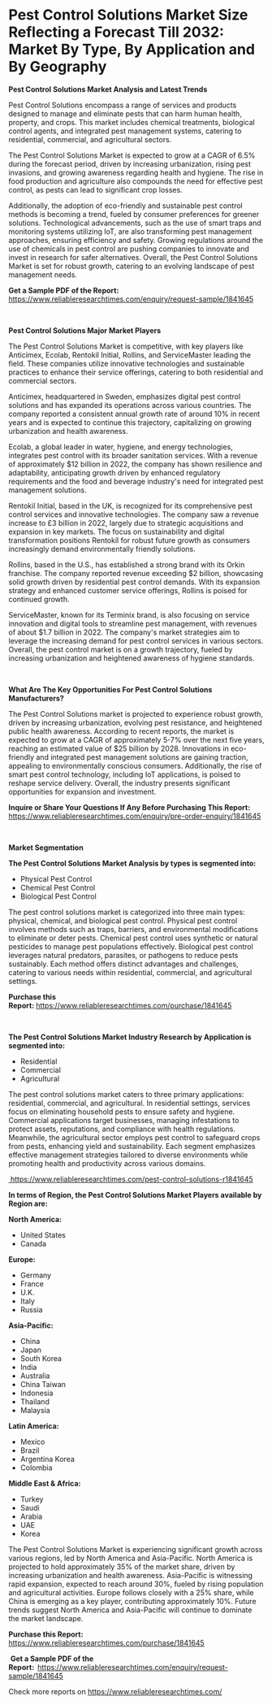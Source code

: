 <p><h1>Pest Control Solutions Market Size Reflecting a Forecast Till 2032: Market By Type, By Application and By Geography</h1></p><p><strong>Pest Control Solutions Market Analysis and Latest Trends</strong></p>
<p><p>Pest Control Solutions encompass a range of services and products designed to manage and eliminate pests that can harm human health, property, and crops. This market includes chemical treatments, biological control agents, and integrated pest management systems, catering to residential, commercial, and agricultural sectors. </p><p>The Pest Control Solutions Market is expected to grow at a CAGR of 6.5% during the forecast period, driven by increasing urbanization, rising pest invasions, and growing awareness regarding health and hygiene. The rise in food production and agriculture also compounds the need for effective pest control, as pests can lead to significant crop losses. </p><p>Additionally, the adoption of eco-friendly and sustainable pest control methods is becoming a trend, fueled by consumer preferences for greener solutions. Technological advancements, such as the use of smart traps and monitoring systems utilizing IoT, are also transforming pest management approaches, ensuring efficiency and safety. Growing regulations around the use of chemicals in pest control are pushing companies to innovate and invest in research for safer alternatives. Overall, the Pest Control Solutions Market is set for robust growth, catering to an evolving landscape of pest management needs.</p></p>
<p><strong>Get a Sample PDF of the Report:&nbsp;</strong> <a href="https://www.reliableresearchtimes.com/enquiry/request-sample/1841645?utm_campaign=2275&utm_medium=2&utm_source=Github&utm_content=ia&utm_term=09032025&utm_id=pest-control-solutions">https://www.reliableresearchtimes.com/enquiry/request-sample/1841645</a></p>
<p>&nbsp;</p>
<p><strong>Pest Control Solutions Major Market Players</strong></p>
<p><p>The Pest Control Solutions Market is competitive, with key players like Anticimex, Ecolab, Rentokil Initial, Rollins, and ServiceMaster leading the field. These companies utilize innovative technologies and sustainable practices to enhance their service offerings, catering to both residential and commercial sectors.</p><p>Anticimex, headquartered in Sweden, emphasizes digital pest control solutions and has expanded its operations across various countries. The company reported a consistent annual growth rate of around 10% in recent years and is expected to continue this trajectory, capitalizing on growing urbanization and health awareness.</p><p>Ecolab, a global leader in water, hygiene, and energy technologies, integrates pest control with its broader sanitation services. With a revenue of approximately $12 billion in 2022, the company has shown resilience and adaptability, anticipating growth driven by enhanced regulatory requirements and the food and beverage industry's need for integrated pest management solutions.</p><p>Rentokil Initial, based in the UK, is recognized for its comprehensive pest control services and innovative technologies. The company saw a revenue increase to £3 billion in 2022, largely due to strategic acquisitions and expansion in key markets. The focus on sustainability and digital transformation positions Rentokil for robust future growth as consumers increasingly demand environmentally friendly solutions.</p><p>Rollins, based in the U.S., has established a strong brand with its Orkin franchise. The company reported revenue exceeding $2 billion, showcasing solid growth driven by residential pest control demands. With its expansion strategy and enhanced customer service offerings, Rollins is poised for continued growth.</p><p>ServiceMaster, known for its Terminix brand, is also focusing on service innovation and digital tools to streamline pest management, with revenues of about $1.7 billion in 2022. The company's market strategies aim to leverage the increasing demand for pest control services in various sectors. Overall, the pest control market is on a growth trajectory, fueled by increasing urbanization and heightened awareness of hygiene standards. </p></p>
<p>&nbsp;</p>
<p><strong>What Are The Key Opportunities For Pest Control Solutions Manufacturers?</strong></p>
<p><p>The Pest Control Solutions market is projected to experience robust growth, driven by increasing urbanization, evolving pest resistance, and heightened public health awareness. According to recent reports, the market is expected to grow at a CAGR of approximately 5-7% over the next five years, reaching an estimated value of $25 billion by 2028. Innovations in eco-friendly and integrated pest management solutions are gaining traction, appealing to environmentally conscious consumers. Additionally, the rise of smart pest control technology, including IoT applications, is poised to reshape service delivery. Overall, the industry presents significant opportunities for expansion and investment.</p></p>
<p><strong>Inquire or Share Your Questions If Any Before Purchasing This Report:</strong> <a href="https://www.reliableresearchtimes.com/enquiry/pre-order-enquiry/1841645?utm_campaign=2275&utm_medium=2&utm_source=Github&utm_content=ia&utm_term=09032025&utm_id=pest-control-solutions">https://www.reliableresearchtimes.com/enquiry/pre-order-enquiry/1841645</a></p>
<p>&nbsp;</p>
<p><strong>Market Segmentation</strong></p>
<p><strong>The Pest Control Solutions Market Analysis by types is segmented into:</strong></p>
<p><ul><li>Physical Pest Control</li><li>Chemical Pest Control</li><li>Biological Pest Control</li></ul></p>
<p><p>The pest control solutions market is categorized into three main types: physical, chemical, and biological pest control. Physical pest control involves methods such as traps, barriers, and environmental modifications to eliminate or deter pests. Chemical pest control uses synthetic or natural pesticides to manage pest populations effectively. Biological pest control leverages natural predators, parasites, or pathogens to reduce pests sustainably. Each method offers distinct advantages and challenges, catering to various needs within residential, commercial, and agricultural settings.</p></p>
<p><strong>Purchase this Report:&nbsp;</strong><a href="https://www.reliableresearchtimes.com/purchase/1841645?utm_campaign=2275&utm_medium=2&utm_source=Github&utm_content=ia&utm_term=09032025&utm_id=pest-control-solutions">https://www.reliableresearchtimes.com/purchase/1841645</a></p>
<p>&nbsp;</p>
<p><strong>The Pest Control Solutions Market Industry Research by Application is segmented into:</strong></p>
<p><ul><li>Residential</li><li>Commercial</li><li>Agricultural</li></ul></p>
<p><p>The pest control solutions market caters to three primary applications: residential, commercial, and agricultural. In residential settings, services focus on eliminating household pests to ensure safety and hygiene. Commercial applications target businesses, managing infestations to protect assets, reputations, and compliance with health regulations. Meanwhile, the agricultural sector employs pest control to safeguard crops from pests, enhancing yield and sustainability. Each segment emphasizes effective management strategies tailored to diverse environments while promoting health and productivity across various domains.</p></p>
<p><a href="https://www.reliableresearchtimes.com/pest-control-solutions-r1841645?utm_campaign=2275&utm_medium=2&utm_source=Github&utm_content=ia&utm_term=09032025&utm_id=pest-control-solutions">&nbsp;https://www.reliableresearchtimes.com/pest-control-solutions-r1841645</a></p>
<p><strong>In terms of Region, the Pest Control Solutions Market Players available by Region are:</strong></p>
<p>
    <p> <strong> North America: </strong>
        <ul>
            <li>United States</li>
            <li>Canada</li>
        </ul>
        </p> 
    <p> <strong> Europe: </strong>
        <ul>
            <li>Germany</li>
            <li>France</li>
            <li>U.K.</li>
            <li>Italy</li>
            <li>Russia</li>
        </ul>
        </p> 
    <p> <strong> Asia-Pacific: </strong>
        <ul>
            <li>China</li>
            <li>Japan</li>
            <li>South Korea</li>
            <li>India</li>
            <li>Australia</li>
            <li>China Taiwan</li>
            <li>Indonesia</li>
            <li>Thailand</li>
            <li>Malaysia</li>
        </ul>
        </p> 
    <p> <strong> Latin America: </strong>
        <ul>
            <li>Mexico</li>
            <li>Brazil</li>
            <li>Argentina Korea</li>
            <li>Colombia</li>
        </ul>
        </p> 
    <p> <strong> Middle East & Africa: </strong>
        <ul>
            <li>Turkey</li>
            <li>Saudi</li>
            <li>Arabia</li>
            <li>UAE</li>
            <li>Korea</li>
        </ul>
    </p>
    </p>
<p><p>The Pest Control Solutions Market is experiencing significant growth across various regions, led by North America and Asia-Pacific. North America is projected to hold approximately 35% of the market share, driven by increasing urbanization and health awareness. Asia-Pacific is witnessing rapid expansion, expected to reach around 30%, fueled by rising population and agricultural activities. Europe follows closely with a 25% share, while China is emerging as a key player, contributing approximately 10%. Future trends suggest North America and Asia-Pacific will continue to dominate the market landscape.</p></p>
<p><strong>Purchase this Report: </strong><a href="https://www.reliableresearchtimes.com/purchase/1841645?utm_campaign=2275&utm_medium=2&utm_source=Github&utm_content=ia&utm_term=09032025&utm_id=pest-control-solutions">https://www.reliableresearchtimes.com/purchase/1841645</a></p>
<p>&nbsp;<strong>Get a Sample PDF of the Report:&nbsp;&nbsp;</strong><a href="https://www.reliableresearchtimes.com/enquiry/request-sample/1841645?utm_campaign=2275&utm_medium=2&utm_source=Github&utm_content=ia&utm_term=09032025&utm_id=pest-control-solutions">https://www.reliableresearchtimes.com/enquiry/request-sample/1841645</a></p>
<p><strong></strong></p>
<p>Check more reports on <a href="https://www.reliableresearchtimes.com/?utm_campaign=2275&utm_medium=2&utm_source=Github&utm_content=ia&utm_term=09032025&utm_id=pest-control-solutions">https://www.reliableresearchtimes.com/</a></p>